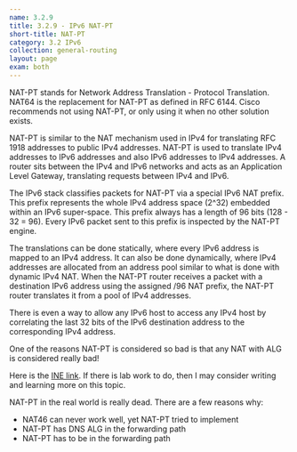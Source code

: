 ```yaml
---
name: 3.2.9
title: 3.2.9 - IPv6 NAT-PT
short-title: NAT-PT
category: 3.2 IPv6
collection: general-routing
layout: page
exam: both
---
```

NAT-PT stands for Network Address Translation - Protocol Translation. NAT64 is the replacement for NAT-PT as defined in RFC 6144. Cisco recommends not using NAT-PT, or only using it when no other solution exists.

NAT-PT is similar to the NAT mechanism used in IPv4 for translating RFC 1918 addresses to public IPv4 addresses. NAT-PT is used to translate IPv4 addresses to IPv6 addresses and also IPv6 addresses to IPv4 addresses. A router sits between the IPv4 and IPv6 networks and acts as an Application Level Gateway, translating requests between IPv4 and IPv6.

The IPv6 stack classifies packets for NAT-PT via a special IPv6 NAT prefix. This prefix represents the whole IPv4 address space (2^32) embedded within an IPv6 super-space. This prefix always has a length of 96 bits (128 - 32 = 96). Every IPv6 packet sent to this prefix is inspected by the NAT-PT engine.

The translations can be done statically, where every IPv6 address is mapped to an IPv4 address. It can also be done dynamically, where IPv4 addresses are allocated from an address pool similar to what is done with dynamic IPv4 NAT. When the NAT-PT router receives a packet with a destination IPv6 address using the assigned /96 NAT prefix, the NAT-PT router translates it from a pool of IPv4 addresses.

There is even a way to allow any IPv6 host to access any IPv4 host by correlating the last 32 bits of the IPv6 destination address to the corresponding IPv4 address.

One of the reasons NAT-PT is considered so bad is that any NAT with ALG is considered really bad!

Here is the [INE link][1]. If there is lab work to do, then I may consider writing and learning more on this topic.

NAT-PT in the real world is really dead. There are a few reasons why:
- NAT46 can never work well, yet NAT-PT tried to implement
- NAT-PT has DNS ALG in the forwarding path
- NAT-PT has to be in the forwarding path


[1]:	http://blog.ine.com/2008/04/18/understanding-ipv6-nat-pt/